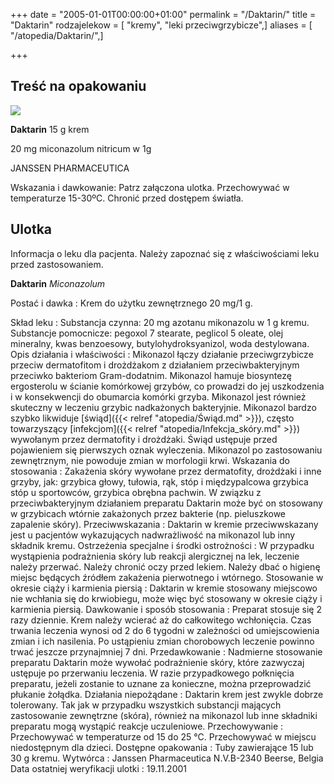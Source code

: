 +++
date = "2005-01-01T00:00:00+01:00"
permalink = "/Daktarin/"
title = "Daktarin"
rodzajelekow = [ "kremy", "leki przeciwgrzybicze",]
aliases = [ "/atopedia/Daktarin/",]

+++

Treść na opakowaniu
-------------------

![](/images/Daktarin.jpg)

**Daktarin** 15 g krem

20 mg miconazolum nitricum w 1g

JANSSEN PHARMACEUTICA

Wskazania i dawkowanie: Patrz załączona ulotka.
Przechowywać w temperaturze 15-30ºC.
Chronić przed dostępem światła.

Ulotka
------

Informacja o leku dla pacjenta. Należy zapoznać się z właściwościami leku przed zastosowaniem.

**Daktarin**
*Miconazolum*

Postać i dawka : Krem do użytku zewnętrznego 20 mg/1 g.

<!-- -->

Skład leku : Substancja czynna: 20 mg azotanu mikonazolu w 1 g kremu. Substancje pomocnicze: pegoxol 7 stearate, peglicol 5 oleate, olej mineralny, kwas benzoesowy, butylohydroksyanizol, woda destylowana.
Opis działania i właściwości : Mikonazol łączy działanie przeciwgrzybicze przeciw dermatofitom i drożdżakom z działaniem przeciwbakteryjnym przeciwko bakteriom Gram-dodatnim. Mikonazol hamuje biosyntezę ergosterolu w ścianie komórkowej grzybów, co prowadzi do jej uszkodzenia i w konsekwencji do obumarcia komórki grzyba. Mikonazol jest również skuteczny w leczeniu grzybic nadkażonych bakteryjnie. Mikonazol bardzo szybko likwiduje [świąd]({{< relref "atopedia/Świąd.md" >}}), często towarzyszący [infekcjom]({{< relref "atopedia/Infekcja_skóry.md" >}}) wywołanym przez dermatofity i drożdżaki. Świąd ustępuje przed pojawieniem się pierwszych oznak wyleczenia. Mikonazol po zastosowaniu zewnętrznym, nie powoduje zmian w morfologii krwi.
Wskazania do stosowania : Zakażenia skóry wywołane przez dermatofity, drożdżaki i inne grzyby, jak: grzybica głowy, tułowia, rąk, stóp i międzypalcowa grzybica stóp u sportowców, grzybica obrębna pachwin. W związku z przeciwbakteryjnym działaniem preparatu Daktarin może być on stosowany w grzybicach wtórnie zakażonych przez bakterie (np. pieluszkowe zapalenie skóry).
Przeciwwskazania : Daktarin w kremie przeciwwskazany jest u pacjentów wykazujących nadwrażliwość na mikonazol lub inny składnik kremu.
Ostrzeżenia specjalne i środki ostrożności : W przypadku wystąpienia podrażnienia skóry lub reakcji alergicznej na lek, leczenie należy przerwać. Należy chronić oczy przed lekiem. Należy dbać o higienę miejsc będących źródłem zakażenia pierwotnego i wtórnego.
Stosowanie w okresie ciąży i karmienia piersią : Daktarin w kremie stosowany miejscowo nie wchłania się do krwiobiegu, może więc być stosowany w okresie ciąży i karmienia piersią.
Dawkowanie i sposób stosowania : Preparat stosuje się 2 razy dziennie. Krem należy wcierać aż do całkowitego wchłonięcia. Czas trwania leczenia wynosi od 2 do 6 tygodni w zależności od umiejscowienia zmian i ich nasilenia. Po ustąpieniu zmian chorobowych leczenie powinno trwać jeszcze przynajmniej 7 dni.
Przedawkowanie : Nadmierne stosowanie preparatu Daktarin może wywołać podrażnienie skóry, które zazwyczaj ustępuje po przerwaniu leczenia. W razie przypadkowego połknięcia preparatu, jeżeli zostanie to uznane za konieczne, można przeprowadzić płukanie żołądka.
Działania niepożądane : Daktarin krem jest zwykle dobrze tolerowany. Tak jak w przypadku wszystkich substancji mających zastosowanie zewnętrzne (skóra), również na mikonazol lub inne składniki preparatu mogą wystąpić reakcje uczuleniowe.
Przechowywanie : Przechowywać w temperaturze od 15 do 25 °C. Przechowywać w miejscu niedostępnym dla dzieci.
Dostępne opakowania : Tuby zawierające 15 lub 30 g kremu.
Wytwórca : Janssen Pharmaceutica N.V.B-2340 Beerse, Belgia
Data ostatniej weryfikacji ulotki : 19.11.2001
